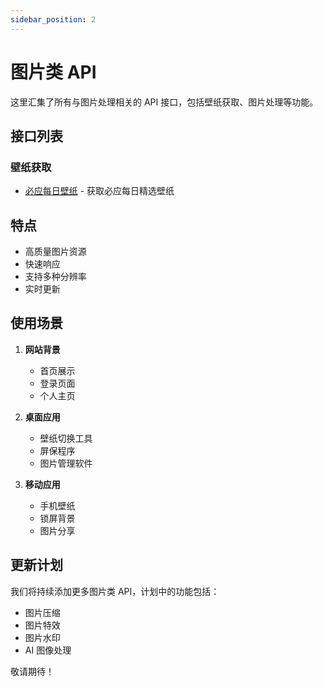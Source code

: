 ```yaml
---
sidebar_position: 2
---
```


# 图片类 API

这里汇集了所有与图片处理相关的 API 接口，包括壁纸获取、图片处理等功能。

## 接口列表

### 壁纸获取
- [必应每日壁纸](/docs/api/images/bing) - 获取必应每日精选壁纸

## 特点

- 高质量图片资源
- 快速响应
- 支持多种分辨率
- 实时更新

## 使用场景

1. **网站背景**
   - 首页展示
   - 登录页面
   - 个人主页

2. **桌面应用**
   - 壁纸切换工具
   - 屏保程序
   - 图片管理软件

3. **移动应用**
   - 手机壁纸
   - 锁屏背景
   - 图片分享

## 更新计划

我们将持续添加更多图片类 API，计划中的功能包括：

- 图片压缩
- 图片特效
- 图片水印
- AI 图像处理

敬请期待！ 
